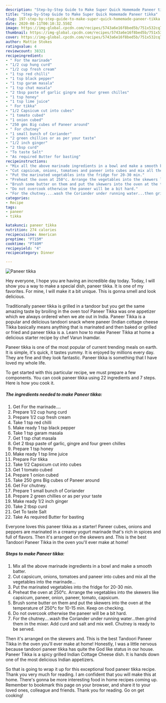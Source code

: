 ```yaml
---
description: "Step-by-Step Guide to Make Super Quick Homemade Paneer tikka"
title: "Step-by-Step Guide to Make Super Quick Homemade Paneer tikka"
slug: 197-step-by-step-guide-to-make-super-quick-homemade-paneer-tikka
date: 2020-08-11T00:10:32.550Z
image: https://img-global.cpcdn.com/recipes/5743a6e16f8bed5b/751x532cq70/paneer-tikka-recipe-main-photo.jpg
thumbnail: https://img-global.cpcdn.com/recipes/5743a6e16f8bed5b/751x532cq70/paneer-tikka-recipe-main-photo.jpg
cover: https://img-global.cpcdn.com/recipes/5743a6e16f8bed5b/751x532cq70/paneer-tikka-recipe-main-photo.jpg
author: Mattie Stokes
ratingvalue: 4
reviewcount: 38321
recipeingredient:
- " For the marinade"
- "1/2 cup hung curd"
- "1/2 cup fresh cream"
- "1 tsp red chilli"
- "1 tsp black pepper"
- "1 tsp garam masala"
- "1 tsp chat masala"
- "2 tbsp paste of garlic gingre and four green chilles"
- "1 tsp honey"
- "1 tsp lime juice"
- " For tikka"
- "1/2 Capsicum cut into cubes"
- "1 tomato cubed"
- "1 onion cubed"
- "250 gms Big cubes of Paneer around"
- " For chutney"
- "1 small bunch of Coriander"
- "2 green chillies or as per your taste"
- "1/2 inch ginger"
- "2 tbsp curd"
- "To taste Salt"
- "As required Butter for basting"
recipeinstructions:
- "Mix all the above marinade ingredients in a bowl and make a smooth batter."
- "Cut capsicum, onions, tomatoes and paneer into cubes and mix all the vegetables into the marinade..."
- "Put the marinated vegetables into the fridge for 20-30 min."
- "Preheat the oven at 250°c. Arrange the vegetables into the skewers like capsicum, paneer, onion, paneer, tomato, capsicum."
- "Brush some butter on them and put the skewers into the oven at the temperature of 250°c for 10-15 min. Keep on checking."
- "Do not overcook otherwise the paneer will be a bit hard."
- "For the chutney....wash the Coriander under running water...then grind them in the mixer. Add curd and salt and mix well. Chutney is ready to be served."
categories:
- Recipe
tags:
- paneer
- tikka

katakunci: paneer tikka 
nutrition: 274 calories
recipecuisine: American
preptime: "PT15M"
cooktime: "PT40M"
recipeyield: "4"
recipecategory: Dinner

---
```



![Paneer tikka](https://img-global.cpcdn.com/recipes/5743a6e16f8bed5b/751x532cq70/paneer-tikka-recipe-main-photo.jpg)

Hey everyone, I hope you are having an incredible day today. Today, I will show you a way to make a special dish, paneer tikka. It is one of my favorites. For mine, I will make it a bit unique. This is gonna smell and look delicious.

Traditionally paneer tikka is grilled in a tandoor but you get the same amazing taste by broiling in the oven too! Paneer Tikka was one appetizer which we always ordered when we ate out in India. Paneer Tikka is a popular and delicious tandoori snack where paneer (Indian cottage cheese Tikka basically means anything that is marinated and then baked or grilled or fried and paneer tikka is a. Learn how to make Paneer Tikka at home a delicious starter recipe by chef Varun Inamdar.

Paneer tikka is one of the most popular of current trending meals on earth. It is simple, it's quick, it tastes yummy. It is enjoyed by millions every day. They are fine and they look fantastic. Paneer tikka is something that I have loved my whole life.


To get started with this particular recipe, we must prepare a few components. You can cook paneer tikka using 22 ingredients and 7 steps. Here is how you cook it.

<!--inarticleads1-->

##### The ingredients needed to make Paneer tikka:

1. Get  For the marinade....
1. Prepare 1/2 cup hung curd
1. Prepare 1/2 cup fresh cream
1. Take 1 tsp red chilli
1. Make ready 1 tsp black pepper
1. Take 1 tsp garam masala
1. Get 1 tsp chat masala
1. Get 2 tbsp paste of garlic, gingre and four green chilles
1. Prepare 1 tsp honey
1. Make ready 1 tsp lime juice
1. Prepare  For tikka
1. Take 1/2 Capsicum cut into cubes
1. Get 1 tomato cubed
1. Prepare 1 onion cubed
1. Take 250 gms Big cubes of Paneer around
1. Get  For chutney.
1. Prepare 1 small bunch of Coriander
1. Prepare 2 green chillies or as per your taste
1. Make ready 1/2 inch ginger
1. Take 2 tbsp curd
1. Get To taste Salt
1. Take As required Butter for basting


Everyone loves this paneer tikka as a starter! Paneer cubes, onions and peppers are marinated in a creamy yogurt marinade that&#39;s rich in spices and full of flavors. Then it&#39;s arranged on the skewers and. This is the best Tandoori Paneer Tikka in the oven you&#39;ll ever make at home! 

<!--inarticleads2-->

##### Steps to make Paneer tikka:

1. Mix all the above marinade ingredients in a bowl and make a smooth batter.
1. Cut capsicum, onions, tomatoes and paneer into cubes and mix all the vegetables into the marinade...
1. Put the marinated vegetables into the fridge for 20-30 min.
1. Preheat the oven at 250°c. Arrange the vegetables into the skewers like capsicum, paneer, onion, paneer, tomato, capsicum.
1. Brush some butter on them and put the skewers into the oven at the temperature of 250°c for 10-15 min. Keep on checking.
1. Do not overcook otherwise the paneer will be a bit hard.
1. For the chutney....wash the Coriander under running water...then grind them in the mixer. Add curd and salt and mix well. Chutney is ready to be served.


Then it&#39;s arranged on the skewers and. This is the best Tandoori Paneer Tikka in the oven you&#39;ll ever make at home! Honestly, I was a little nervous because tandoori paneer tikka has quite the God like status in our house. Paneer Tikka is a spicy grilled Indian Cottage Cheese dish. It is hands down one of the most delicious Indian appetizers. 

So that is going to wrap it up for this exceptional food paneer tikka recipe. Thank you very much for reading. I am confident that you will make this at home. There's gonna be more interesting food in home recipes coming up. Remember to bookmark this page on your browser, and share it to your loved ones, colleague and friends. Thank you for reading. Go on get cooking!
